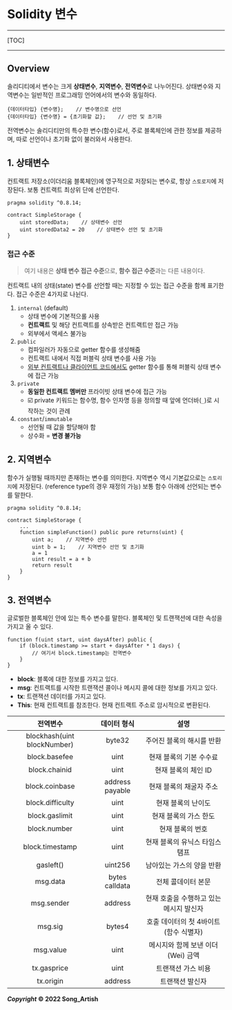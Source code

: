 # Solidity 변수

---

[TOC]

---

## Overview

솔리디티에서 변수는 크게 **상태변수**, **지역변수**, **전역변수**로 나누어진다. 상태변수와 지역변수는 일반적인 프로그래밍 언어에서의 변수와 동일하다.

```solidity
{데이터타입} {변수명};    // 변수명으로 선언
{데이터타입} {변수명} = {초기화할 값};    // 선언 및 초기화
```

전역변수는 솔리디티만의 특수한 변수(함수)로서, 주로 블록체인에 관한 정보를 제공하며, 따로 선언이나 초기화 없이 불러와서 사용한다.

## 1. 상태변수

컨트랙트 저장소(이더리움 블록체인)에 영구적으로 저장되는 변수로, 항상 `스토로지`에 저장된다. 보통 컨트랙트 최상위 단에 선언한다.

```solidity
pragma solidity ^0.8.14;

contract SimpleStorage {
    uint storedData;    // 상태변수 선언
    uint storedData2 = 20    // 상태변수 선언 및 초기화
}
```

### 접근 수준

> 여기 내용은 **상태 변수 접근 수준**으로, **함수 접근 수준**과는 다른 내용이다.

컨트랙트 내의 상태(state) 변수를 선언할 때는 지정할 수 있는 접근 수준을 함께 표기한다. 접근 수준은 4가지로 나뉜다.

1. `internal` (default)
   - 상태 변수에 기본적으롤 사용
   - **컨트랙트** 및 해당 컨트랙트를 상속받은 컨트랙트만 접근 가능
   - 외부에서 액세스 불가능
2. `public`
   - 컴파일러가 자동으로 getter 함수를 생성해줌
   - 컨트랙트 내에서 직접 퍼블릭 상태 변수를 사용 가능
   - <u>외부 컨트랙트나 클라이언트 코드에서도</u> getter 함수를 통해 퍼블릭 상태 변수에 접근 가능
3. `private`
   - **동일한 컨트랙트 멤버만** 프라이빗 상태 변수에 접근 가능
   - :ballot_box_with_check: private 키워드는 함수명, 함수 인자명 등을 정의할 때 앞에 언더바(`_`)로 시작하는 것이 관례
4. `constant`/`immutable`
   - 선언될 때 값을 할당해야 함
   - 상수화 = **변경 불가능**

## 2. 지역변수

함수가 실행될 때까지만 존재하는 변수를 의미한다. 지역변수 역시 기본값으로는 `스토리지`에 저장된다. (reference type의 경우 재정의 가능) 보통 함수 아래에 선언되는 변수를 말한다.

```solidity
pragma solidity ^0.8.14;

contract SimpleStorage {
    ...
    function simpleFunction() public pure returns(uint) {
        uint a;    // 지역변수 선언
        uint b = 1;    // 지역변수 선언 및 초기화
        a = 1
        uint result = a + b
        return result
    }
}
```

## 3. 전역변수

글로벌한 블록체인 안에 있는 특수 변수를 말한다. 블록체인 및 트랜잭션에 대한 속성을 가지고 올 수 있다.

```solidity
function f(uint start, uint daysAfter) public {
    if (block.timestamp >= start + daysAfter * 1 days) {
        // 여기서 block.timestamp는 전역변수
    }
}
```

- **block**: 블록에 대한 정보를 가지고 있다.
- **msg**: 컨트랙트를 시작한 트랜잭션 콜이나 메시지 콜에 대한 정보를 가지고 있다.
- **tx**: 트랜잭션 데이터를 가지고 있다.
- **This**: 현재 컨트랙트를 참조한다. 현재 컨트랙트 주소로 암시적으로 변환된다.

| 전역변수                        | 데이터 형식          | 설명                     |
|:---------------------------:|:---------------:|:----------------------:|
| blockhash(uint blockNumber) | byte32          | 주어진 블록의 해시를 반환         |
| block.basefee               | uint            | 현재 블록의 기본 수수료          |
| block.chainid               | uint            | 현재 블록의 체인 ID           |
| block.coinbase              | address payable | 현재 블록의 채굴자 주소          |
| block.difficulty            | uint            | 현재 블록의 난이도             |
| block.gaslimit              | uint            | 현재 블록의 가스 한도           |
| block.number                | uint            | 현재 블록의 번호              |
| block.timestamp             | uint            | 현재 블록의 유닉스 타임스탬프       |
| gasleft()                   | uint256         | 남아있는 가스의 양을 반환         |
| msg.data                    | bytes calldata  | 전체 콜데이터 본문             |
| msg.sender                  | address         | 현재 호출을 수행하고 있는 메시지 발신자 |
| msg.sig                     | bytes4          | 호출 데이터의 첫 4바이트(함수 식별자) |
| msg.value                   | uint            | 메시지와 함께 보낸 이더(Wei) 금액  |
| tx.gasprice                 | uint            | 트랜잭션 가스 비용             |
| tx.origin                   | address         | 트랜잭션 발신자               |

***Copyright* © 2022 Song_Artish**